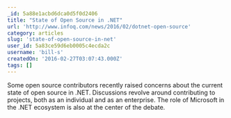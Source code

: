```yaml
---
_id: 5a88e1acbd6dca0d5f0d2406
title: "State of Open Source in .NET"
url: 'http://www.infoq.com/news/2016/02/dotnet-open-source'
category: articles
slug: 'state-of-open-source-in-net'
user_id: 5a83ce59d6eb0005c4ecda2c
username: 'bill-s'
createdOn: '2016-02-27T03:07:43.000Z'
tags: []
---
```


Some open source contributors recently raised concerns about the current state of open source in .NET. Discussions revolve around contributing to projects, both as an individual and as an enterprise. The role of Microsoft in the .NET ecosystem is also at the center of the debate.
